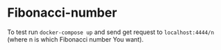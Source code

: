 # Fibonacci-number

To test run `docker-compose up` and send get request to `localhost:4444/n` (where n is which Fibonacci number You want).